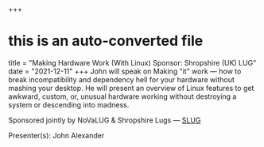 +++
# this is an auto-converted file
title = "Making Hardware Work (With Linux) Sponsor: Shropshire (UK) LUG"
date = "2021-12-11"
+++
John will speak on Making "it" work — how to break incompatibility and 
dependency hell for your hardware without mashing your desktop. 
He will present an overview of Linux features to get awkward, custom, or, 
unusual hardware working without destroying a system or descending into madness.

Sponsored jointly by NoVaLUG & Shropshire Lugs — [SLUG](https://shropshirelug.wordpress.com/)

Presenter(s): John Alexander

